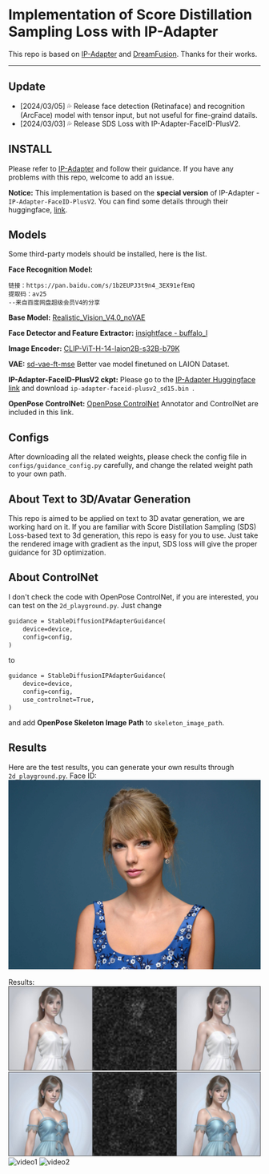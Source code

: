 # Implementation of Score Distillation Sampling Loss with IP-Adapter

This repo is based on [IP-Adapter](https://github.com/tencent-ailab/IP-Adapter/tree/main) and [DreamFusion](https://dreamfusion3d.github.io/). Thanks for their works.

---

## Update
- [2024/03/05] :sweat_drops: Release face detection (Retinaface) and recognition (ArcFace) model with tensor input, but not useful for fine-graind datails.
- [2024/03/03] :sweat_drops: Release SDS Loss with IP-Adapter-FaceID-PlusV2.

## INSTALL
Please refer to [IP-Adapter](https://github.com/tencent-ailab/IP-Adapter/tree/main) and follow their guidance. If you have any problems with this repo, welcome to add an issue.

**Notice:**
This implementation is based on the **special version** of IP-Adapter - `IP-Adapter-FaceID-PlusV2`. You can find some details through their huggingface, [link](https://huggingface.co/h94/IP-Adapter-FaceID).

## Models
Some third-party models should be installed, here is the list.


**Face Recognition Model:**
```
链接：https://pan.baidu.com/s/1b2EUPJ3t9n4_3EX91efEmQ 
提取码：av25 
--来自百度网盘超级会员V4的分享
```

**Base Model:**
[Realistic_Vision_V4.0_noVAE](https://huggingface.co/SG161222/Realistic_Vision_V4.0_noVAE)

**Face Detector and Feature Extractor:**
[insightface - buffalo_l](https://github.com/deepinsight/insightface/tree/master/model_zoo)

**Image Encoder:**
[CLIP-ViT-H-14-laion2B-s32B-b79K](https://huggingface.co/laion/CLIP-ViT-H-14-laion2B-s32B-b79K)

**VAE:**
[sd-vae-ft-mse](https://huggingface.co/stabilityai/sd-vae-ft-mse)
Better vae model finetuned on LAION Dataset.

**IP-Adapter-FaceID-PlusV2 ckpt:**
Please go to the [IP-Adapter Huggingface link](https://huggingface.co/h94/IP-Adapter-FaceID/tree/main) and download `ip-adapter-faceid-plusv2_sd15.bin
`.

**OpenPose ControlNet:**
[OpenPose ControlNet](https://huggingface.co/lllyasviel/control_v11p_sd15_openpose)
Annotator and ControlNet are included in this link.

## Configs
After downloading all the related weights, please check the config file in `configs/guidance_config.py` carefully, and change the related weight path to your own path.

## About Text to 3D/Avatar Generation
This repo is aimed to be applied on text to 3D avatar generation, we are working hard on it. If you are familiar with Score Distillation Sampling (SDS) Loss-based text to 3d generation, this repo is easy for you to use. Just take the rendered image with gradient as the input, SDS loss will give the proper guidance for 3D optimization.

## About ControlNet
I don't check the code with OpenPose ControlNet, if you are interested, you can test on the `2d_playground.py`. Just change
```
guidance = StableDiffusionIPAdapterGuidance(
    device=device,
    config=config,
)
```
to
```
guidance = StableDiffusionIPAdapterGuidance(
    device=device,
    config=config,
    use_controlnet=True,
)
```
and add **OpenPose Skeleton Image Path** to `skeleton_image_path`.

## Results
Here are the test results, you can generate your own results through `2d_playground.py`.
Face ID:
![face](assets/woman.png)

Results:
![image1](assets/white.jpg)
![image2](assets/blue.jpg)
![video1](assets/generation_process_1.gif)
![video2](assets/generation_process_2.gif)
